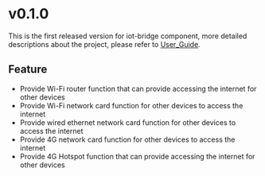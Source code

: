 # v0.1.0

This is the first released version for iot-bridge component, more detailed descriptions about the project, please refer to [User_Guide](./User_Guide.md).

## Feature

- Provide Wi-Fi router function that can provide accessing the internet for other devices
- Provide Wi-Fi network card function for other devices to access the internet
- Provide wired ethernet network card function for other devices to access the internet
- Provide 4G network card function for other devices to access the internet
- Provide 4G Hotspot function that can provide accessing the internet for other devices
